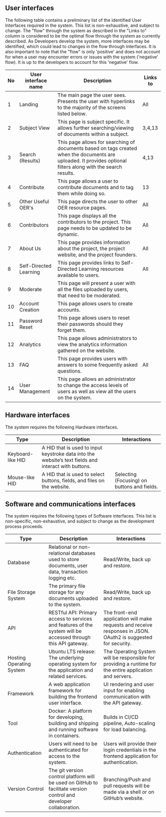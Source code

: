 ## User interfaces

The following table contains a preliminary list of the identified User Interfaces required in the
system. This list is non-exhaustive, and subject to change. The "flow" through the system as
described in the "Links to" column is considered to be the optimal flow through the system
as currently described. As Developers develop the system, more interfaces may be identified,
which could lead to changes in the flow through interfaces. It is also important to note that
the "flow" is only 'positive' and does not account for when a user may encounter errors or
issues with the system ('negative' flow). It is up to the developers to account for this
'negative' flow.

| No | User interface name | Description | Links to |
| --- | --- | --- | --- |
| 1 | Landing | The main page the user sees. Presents the user with hyperlinks to the majority of the screens listed below. | All |
| 2 | Subject View | This page is subject specific. It allows further searching/viewing of documents within a subject. | 3,4,13 |
| 3 | Search (Results) | This page allows for searching of documents based on tags created when the documents are uploaded. It provides optional filters along with the search results. | 4,13 |
| 4 | Contribute | This page allows a user to contribute documents and to tag them while doing so. | 13 |
| 5 | Other Useful OER's | This page directs the user to other OER resource pages. | All |
| 6 | Contributors | This page displays all the contributors to the project. This page needs to be updated to be dynamic. | All |
| 7 | About Us | This page provides information about the project, the project website, and the project founders. | All |
| 8 | Self-Directed Learning | This page provides links to Self-Directed Learning resources available to users. | All |
| 9 | Moderate | This page will present a user with all the files uploaded by users, that need to be moderated. | |
| 10 | Account Creation | This page allows users to create accounts. | |
| 11 | Password Reset | This page allows users to reset their passwords should they forget them. | |
| 12 | Analytics | This page allows administrators to view the analytics information gathered on the website. | |
| 13 | FAQ | This page provides users with answers to some frequently asked questions. | All |
| 14 | User Management | This page allows an administrator to change the access levels of users as well as view all the users on the system. | |

## Hardware interfaces

The system requires the following Hardware interfaces.

| Type | Description | Interactions |
| --- | --- | --- |
| Keyboard-like HID | A HID that is used to input keystroke data into the website’s text fields and interact with buttons. | |
| Mouse-like HID | A HID that is used to select buttons, fields, and files on the website. | Selecting (Focusing) on buttons and fields. |


## Software and communications interfaces

The system requires the following types of Software interfaces. This list is non-specific, non-exhaustive, and subject to change as the development process proceeds.

| Type | Description | Interactions |
| --- | --- | --- |
| Database | Relational or non-relational databases used to store documents, user data, transaction logging etc. | Read/Write, back up and restore. |
| File Storage System | The primary file storage for any documents uploaded to the system. | Read/Write, back up and restore. |
| API  | RESTful API: Primary access to services and features of the system will be accessed through this API gateway. | The front-end application will make requests and receive responses in JSON. OAuth2 is suggested for security. |
| Hosting Operating System | Ubuntu LTS release: The underlying operating system for the application and related services. | The Operating System will be responsible for providing a runtime for the entire application and servers. |
| Framework  | A web application framework for building the frontend user interface. | UI rendering and user input for enabling communication with the API gateway. |
| Tool | Docker: A platform for developing, building and shipping and running software in containers. | Builds in CI/CD pipeline, Auto-scaling for load balancing. |
| Authentication | Users will need to be authenticated for access to the system. | Users will provide their login credentials in the frontend application for authentication. |
| Version Control  | The git version control platform will be used on GitHub to facilitate version control and developer collaboration.  | Branching/Push and pull requests will be made via a shell or on GitHub’s website. |

